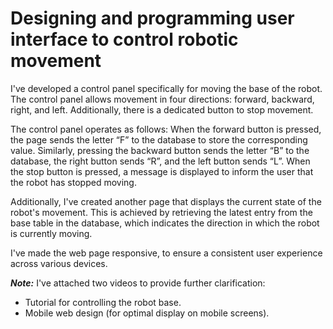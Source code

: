 # Designing and programming user interface to control robotic movement

I've developed a control panel specifically for moving the base of the robot. The control panel allows movement in four directions: forward, backward, right, and left. Additionally, there is a dedicated button to stop movement.

The control panel operates as follows: When the forward button is pressed, the page sends the letter “F” to the database to store the corresponding value. Similarly, pressing the backward button sends the letter “B” to the database, the right button sends “R”, and the left button sends “L”. When the stop button is pressed, a message is displayed to inform the user that the robot has stopped moving.

Additionally, I've created another page that displays the current state of the robot's movement. This is achieved by retrieving the latest entry from the base table in the database, which indicates the direction in which the robot is currently moving.

I've made the web page responsive, to ensure a consistent user experience across various devices.

**_Note:_**
I've attached two videos to provide further clarification:
- Tutorial for controlling the robot base.
- Mobile web design (for optimal display on mobile screens).
